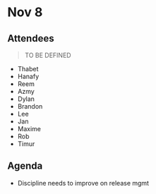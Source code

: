 # Nov 8

## Attendees

> TO BE DEFINED

- Thabet
- Hanafy
- Reem
- Azmy
- Dylan
- Brandon 
- Lee
- Jan
- Maxime
- Rob
- Timur


## Agenda

- Discipline needs to improve on release mgmt 